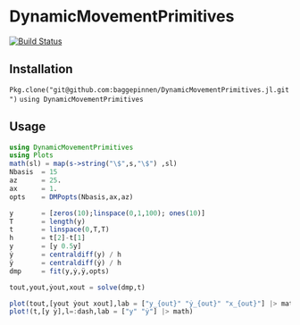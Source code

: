 # DynamicMovementPrimitives

[![Build Status](https://travis-ci.org/baggepinnen/DynamicMovementPrimitives.jl.svg?branch=master)](https://travis-ci.org/baggepinnen/DynamicMovementPrimitives.jl)

## Installation

`Pkg.clone("git@github.com:baggepinnen/DynamicMovementPrimitives.jl.git")`
`using DynamicMovementPrimitives`

## Usage
```julia
using DynamicMovementPrimitives
using Plots
math(sl) = map(s->string("\$",s,"\$") ,sl)
Nbasis  = 15
az      = 25.
ax      = 1.
opts    = DMPopts(Nbasis,ax,az)

y       = [zeros(10);linspace(0,1,100); ones(10)]
T       = length(y)
t       = linspace(0,T,T)
h       = t[2]-t[1]
y       = [y 0.5y]
ẏ       = centraldiff(y) / h
ÿ       = centraldiff(ẏ) / h
dmp     = fit(y,ẏ,ÿ,opts)

tout,yout,ẏout,xout = solve(dmp,t)

plot(tout,[yout ẏout xout],lab = ["y_{out}" "ẏ_{out}" "x_{out}"] |> math)
plot!(t,[y ẏ],l=:dash,lab = ["y" "ẏ"] |> math)
```

